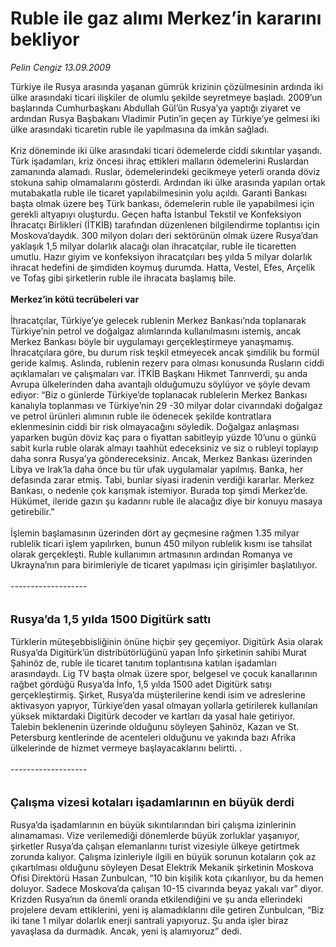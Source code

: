# Ruble ile gaz alımı Merkez’in kararını bekliyor

*Pelin Cengiz 13.09.2009*

<div class="taraf_structure_2col_1zq">
<div class="margen_n">



 <p>Türkiye ile Rusya arasında yaşanan gümrük krizinin çözülmesinin ardında iki ülke arasındaki ticari ilişkiler de olumlu şekilde seyretmeye başladı. 2009’un başlarında Cumhurbaşkanı Abdullah Gül’ün Rusya’ya yaptığı ziyaret ve ardından Rusya Başbakanı Vladimir Putin’in geçen ay Türkiye’ye gelmesi iki ülke arasındaki ticaretin ruble ile yapılmasına da imkân sağladı. <br/><br/>Kriz döneminde iki ülke arasındaki ticari ödemelerde ciddi sıkıntılar yaşandı. Türk işadamları, kriz öncesi ihraç ettikleri malların ödemelerini Ruslardan zamanında alamadı. Ruslar, ödemelerindeki gecikmeye yeterli oranda döviz stokuna sahip olmamalarını gösterdi. Ardından iki ülke arasında yapılan ortak mutabakatla ruble ile ticaret yapılabilmesinin yolu açıldı. Garanti Bankası başta olmak üzere beş Türk bankası, ödemelerin ruble ile yapabilmesi için gerekli altyapıyı oluşturdu. Geçen hafta İstanbul Tekstil ve Konfeksiyon İhracatçı Birlikleri (İTKİB) tarafından düzenlenen bilgilendirme toplantısı için Moskova’daydık. 300 milyon doları deri sektörünün olmak üzere Rusya’dan yaklaşık 1,5 milyar dolarlık alacağı olan ihracatçılar, ruble ile ticaretten umutlu. Hazır giyim ve konfeksiyon ihracatçıları beş yılda 5 milyar dolarlık ihracat hedefini de şimdiden koymuş durumda. Hatta, Vestel, Efes, Arçelik ve Tofaş gibi şirketlerin ruble ile ihracata başlamış bile. <b><br/><br/>Merkez’in kötü tecrübeleri var </b><br/><br/>İhracatçılar, Türkiye’ye gelecek rublenin Merkez Bankası’nda toplanarak Türkiye’nin petrol ve doğalgaz alımlarında kullanılmasını istemiş, ancak Merkez Bankası böyle bir uygulamayı gerçekleştirmeye yanaşmamış. İhracatçılara göre, bu durum risk teşkil etmeyecek ancak şimdilik bu formül geride kalmış. Aslında, rublenin rezerv para olması konusunda Rusların ciddi açıklamaları ve çalışmaları var. İTKİB Başkanı Hikmet Tanrıverdi, şu anda Avrupa ülkelerinden daha avantajlı olduğumuzu söylüyor ve şöyle devam ediyor: “Biz o günlerde Türkiye’de toplanacak rublelerin Merkez Bankası kanalıyla toplanması ve Türkiye’nin 29 -30 milyar dolar civarındaki doğalgaz ve petrol ürünleri alımının ruble ile ödenecek şekilde kontratlara eklenmesinin ciddi bir risk olmayacağını söyledik. Doğalgaz anlaşması yaparken bugün döviz kaç para o fiyattan sabitleyip yüzde 10’unu o günkü sabit kurla ruble olarak almayı taahhüt edeceksiniz ve siz o rubleyi toplayıp daha sonra Rusya’ya göndereceksiniz. Ancak, Merkez Bankası üzerinden Libya ve Irak’la daha önce bu tür ufak uygulamalar yapılmış. Banka, her defasında zarar etmiş. Tabi, bunlar siyasi iradenin verdiği kararlar. Merkez Bankası, o nedenle çok karışmak istemiyor. Burada top şimdi Merkez’de. Hükümet, ileride gazın şu kadarını ruble ile alacağız diye bir konuyu masaya getirebilir.” <br/><br/>İşlemin başlamasının üzerinden dört ay geçmesine rağmen 1.35 milyar rublelik ticari işlem yapılırken, bunun 450 milyon rublelik kısmı ise tahsilat olarak gerçekleşti. Ruble kullanımın artmasının ardından Romanya ve Ukrayna’nın para birimleriyle de ticaret yapılması için girişimler başlatılıyor. <br/><br/>------------------- <br/><br/><br/><font size="4"><strong>Rusya’da 1,5 yılda 1500 Digitürk sattı</strong></font> <br/><br/>Türklerin müteşebbisliğinin önüne hiçbir şey geçemiyor. Digitürk Asia olarak Rusya’da Digitürk’ün distribütörlüğünü yapan İnfo şirketinin sahibi Murat Şahinöz de, ruble ile ticaret tanıtım toplantısına katılan işadamları arasındaydı. Lig TV başta olmak üzere spor, belgesel ve çocuk kanallarının rağbet gördüğü Rusya’da İnfo, 1,5 yılda 1500 adet Digitürk satışı gerçekleştirmiş. Şirket, Rusya’da müşterilerine kendi isim ve adreslerine aktivasyon yapıyor, Türkiye’den yasal olmayan yollarla getirilerek kullanılan yüksek miktardaki Digitürk decoder ve kartları da yasal hale getiriyor. Talebin beklenenin üzerinde olduğunu söyleyen Şahinöz, Kazan ve St. Petersburg kentlerinde de acenteleri olduğunu ve yakında bazı Afrika ülkelerinde de hizmet vermeye başlayacaklarını belirtti. . <br/><br/>------------------- <br/><br/><br/><font size="4"><strong>Çalışma vizesi kotaları işadamlarının en büyük derdi <br/></strong></font><br/>Rusya’da işadamlarının en büyük sıkıntılarından biri çalışma izinlerinin alınamaması. Vize verilemediği dönemlerde büyük zorluklar yaşanıyor, şirketler Rusya’da çalışan elemanlarını turist vizesiyle ülkeye getirtmek zorunda kalıyor. Çalışma izinleriyle ilgili en büyük sorunun kotaların çok az çıkartılması olduğunu söyleyen Desat Elektrik Mekanik şirketinin Moskova Ofisi Direktörü Hasan Zunbulcan, “10 bin kişilik kota çıkarılıyor, bu da hemen doluyor. Sadece Moskova’da çalışan 10-15 civarında beyaz yakalı var” diyor. Krizden Rusya’nın da önemli oranda etkilendiğini ve şu anda ellerindeki projelere devam ettiklerini, yeni iş alamadıklarını dile getiren Zunbulcan, “Biz iki tane 1 milyar dolarlık enerji santrali yapıyoruz. Şu anda işler biraz yavaşlasa da durmadık. Ancak, yeni iş alamıyoruz” dedi.</p>
<br/>
<br/>
<br/>



<br/>


<div id="taraf_not">
</div>

</div>


</div>
